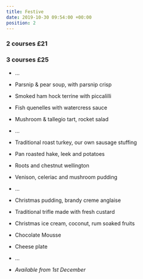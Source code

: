 ```yaml
---
title: Festive
date: 2019-10-30 09:54:00 +00:00
position: 2
---
```


### 2 courses £21
### 3 courses £25

* ...

* Parsnip & pear soup, with parsnip crisp

* Smoked ham hock terrine with piccalilli

* Fish quenelles with watercress sauce

* Mushroom & tallegio tart, rocket salad

* ...

* Traditional roast turkey, our own sausage stuffing

* Pan roasted hake, leek and potatoes

* Roots and chestnut wellington

* Venison, celeriac and mushroom pudding

* ...

* Christmas pudding, brandy creme anglaise

* Traditional trifle made with fresh custard

* Christmas ice cream, coconut, rum soaked fruits

* Chocolate Mousse

* Cheese plate

* ...

* *Available from 1st December*
